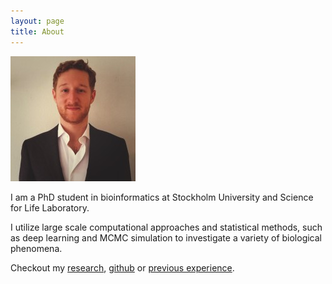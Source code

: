 ```yaml
---
layout: page
title: About
---
```

<img src="./assets/portrait.jpeg" >

I am a PhD student in bioinformatics at Stockholm University and Science for Life Laboratory.

I utilize large scale computational approaches and statistical methods, such as deep learning and MCMC simulation to investigate a variety of biological phenomena.

Checkout my [research], [github] or [previous experience].

[research]:https://patrickbryant1.github.io/research.html
[github]:https://github.com/patrickbryant1
[previous experience]:https://www.linkedin.com/in/patrick-bryant-ab427b13a/
